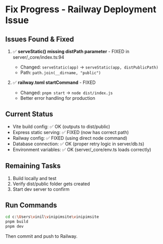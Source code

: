 # Fix Progress - Railway Deployment Issue

## Issues Found & Fixed

1. ✅ **serveStatic() missing distPath parameter** - FIXED in server/\_core/index.ts:94
   - Changed: `serveStatic(app)` → `serveStatic(app, distPublicPath)`
   - Path: `path.join(__dirname, "public")`

2. ✅ **railway.toml startCommand** - FIXED
   - Changed: `pnpm start` → `node dist/index.js`
   - Better error handling for production

## Current Status

- Vite build config: ✅ OK (outputs to dist/public)
- Express static serving: ✅ FIXED (now has correct path)
- Railway config: ✅ FIXED (using direct node command)
- Database connection: ✅ OK (proper retry logic in server/db.ts)
- Environment variables: ✅ OK (server/\_core/env.ts loads correctly)

## Remaining Tasks

1. Build locally and test
2. Verify dist/public folder gets created
3. Start dev server to confirm

## Run Commands

```bash
cd c:\Users\vinil\vinipimsite\vinipimsite
pnpm build
pnpm dev
```

Then commit and push to Railway.
